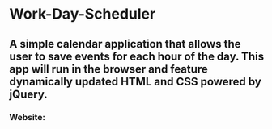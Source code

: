 # Work-Day-Scheduler
## A simple calendar application that allows the user to save events for each hour of the day. This app will run in the browser and feature dynamically updated HTML and CSS powered by jQuery.
### Website: 
